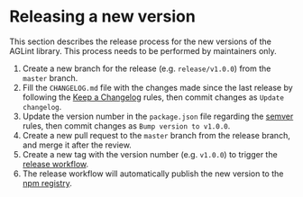 # Releasing a new version

This section describes the release process for the new versions of the AGLint
library. This process needs to be performed by maintainers only.

1. Create a new branch for the release (e.g. `release/v1.0.0`) from the `master`
   branch.
1. Fill the `CHANGELOG.md` file with the changes made since the last release by
   following the [Keep a Changelog][keepachangelog] rules, then commit changes
   as `Update changelog`.
1. Update the version number in the `package.json` file regarding the
   [semver][semver] rules, then commit changes as `Bump version to v1.0.0`.
1. Create a new pull request to the `master` branch from the release branch, and
   merge it after the review.
1. Create a new tag with the version number (e.g. `v1.0.0`) to trigger the
   [release workflow][release-workflow].
1. The release workflow will automatically publish the new version to the
   [npm registry][npm-registry].

[keepachangelog]: https://keepachangelog.com/en/1.0.0/
[npm-registry]: https://www.npmjs.com/package/@adguard/aglint
[release-workflow]: https://github.com/AdguardTeam/AGLint/blob/master/.github/workflows/release.yml
[semver]: https://semver.org/spec/v2.0.0.html
